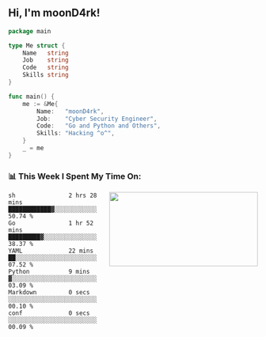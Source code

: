 <h2> Hi, I'm moonD4rk!</h2>

```go
package main

type Me struct {
	Name   string
	Job    string
	Code   string
	Skills string
}

func main() {
	me := &Me{
		Name:   "moonD4rk",
		Job:    "Cyber Security Engineer",
		Code:   "Go and Python and Others",
		Skills: "Hacking ^o^",
	}
	_ = me
}
```

<h3>📊 This Week I Spent My Time On:</h3>
<img align='right' src="https://github-readme-stats.vercel.app/api?username=moond4rk&show_icons=true&theme=radical", width="300" height="150">

<!--START_SECTION:waka-->

```text
sh               2 hrs 28 mins   ████████████▓░░░░░░░░░░░░   50.74 %
Go               1 hr 52 mins    █████████▓░░░░░░░░░░░░░░░   38.37 %
YAML             22 mins         ██░░░░░░░░░░░░░░░░░░░░░░░   07.52 %
Python           9 mins          ▓░░░░░░░░░░░░░░░░░░░░░░░░   03.09 %
Markdown         0 secs          ░░░░░░░░░░░░░░░░░░░░░░░░░   00.10 %
conf             0 secs          ░░░░░░░░░░░░░░░░░░░░░░░░░   00.09 %
```

<!--END_SECTION:waka-->

